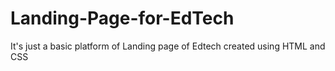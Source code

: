 # Landing-Page-for-EdTech
It's just a basic platform of Landing page of Edtech created using HTML and CSS
